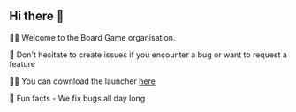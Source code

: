 ## Hi there 👋

🙋‍♀️ Welcome to the Board Game organisation.

🌈 Don't hesitate to create issues if you encounter a bug or want to request a feature

👩‍💻 You can download the launcher [here](https://www.youtube.com/watch?v=-Er7at5KaPc)

🍿 Fun facts - We fix bugs all day long
